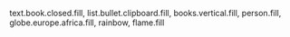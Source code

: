 text.book.closed.fill, 
list.bullet.clipboard.fill, 
books.vertical.fill,
person.fill,
globe.europe.africa.fill,
rainbow,
flame.fill
